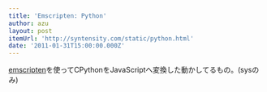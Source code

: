 ```yaml
---
title: 'Emscripten: Python'
author: azu
layout: post
itemUrl: 'http://syntensity.com/static/python.html'
date: '2011-01-31T15:00:00.000Z'
---
```

<a href="http://code.google.com/p/emscripten/" title="emscripten">emscripten</a>を使ってCPythonをJavaScriptへ変換した動かしてるもの。(sysのみ)
